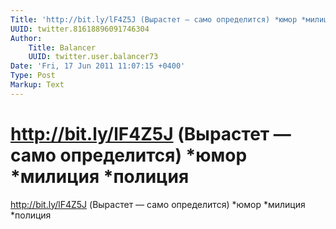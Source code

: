 ```yaml
---
Title: 'http://bit.ly/lF4Z5J (Вырастет — само определится) *юмор *милиция *полиция'
UUID: twitter.81618896091746304
Author:
    Title: Balancer
    UUID: twitter.user.balancer73
Date: 'Fri, 17 Jun 2011 11:07:15 +0400'
Type: Post
Markup: Text
---
```


# http://bit.ly/lF4Z5J (Вырастет — само определится) *юмор *милиция *полиция

http://bit.ly/lF4Z5J (Вырастет — само определится) *юмор
*милиция *полиция